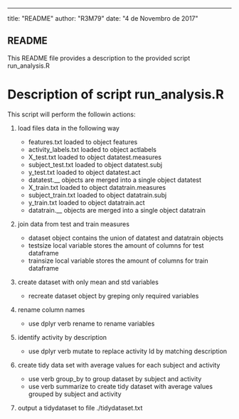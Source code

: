 ---
title: "README"
author: "R3M79"
date: "4 de Novembro de 2017"

## README

This README file provides a description to the provided script run_analysis.R

# Description of script run_analysis.R
This script will perform the followin actions:

   1. load files data in the following way
        - features.txt loaded to object features
        - activity_labels.txt loaded to object actlabels
        - X_test.txt loaded to object datatest.measures
        - subject_test.txt loaded to object datatest.subj
        - y_test.txt loaded to object datatest.act
        - datatest.__ objects are merged into a single object datatest
        - X_train.txt loaded to object datatrain.measures
        - subject_train.txt loaded to object datatrain.subj
        - y_train.txt loaded to object datatrain.act
        - datatrain.__ objects are merged into a single object datatrain
        
   2. join data from test and train measures
        - dataset object contains the union of datatest and datatrain objects
        - testsize local variable stores the amount of columns for test dataframe
        - trainsize local variable stores the amount of columns for train dataframe
   3. create dataset with only mean and std variables
        - recreate dataset object by greping only required variables
   4. rename column names
        - use dplyr verb rename to rename variables
   5. identify activity by description
        - use dplyr verb mutate to replace activity Id by matching description
   6. create tidy data set with average values for each 
       subject and activity
       - use verb group_by to group dataset by subject and activity
       - use verb summarize to create tidy dataset with average values grouped
       by subject and activity
   7. output a tidydataset to file ./tidydataset.txt
